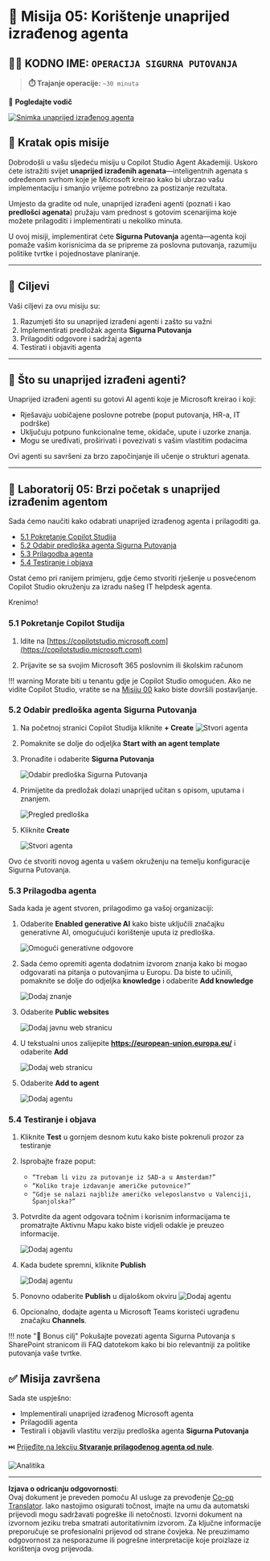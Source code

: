<!--
CO_OP_TRANSLATOR_METADATA:
{
  "original_hash": "8e2c64a7f9303e58329ec8bb468c80b4",
  "translation_date": "2025-10-20T23:47:35+00:00",
  "source_file": "docs/recruit/05-using-prebuilt-agents/README.md",
  "language_code": "hr"
}
-->
# 🧰 Misija 05: Korištenje unaprijed izrađenog agenta  

## 🕵️‍♂️ KODNO IME: `OPERACIJA SIGURNA PUTOVANJA`

> **⏱️ Trajanje operacije:** `~30 minuta`

🎥 **Pogledajte vodič**

[![Snimka unaprijed izrađenog agenta](../../../../../translated_images/video-thumbnail.234ee62d2e4e837a7401776b5f092e5d5819f46a2e2859a92654b38f1381789f.hr.jpg)](https://www.youtube.com/watch?v=NmXsx8WjWuM "Pogledajte vodič na YouTubeu")

## 🎯 Kratak opis misije

Dobrodošli u vašu sljedeću misiju u Copilot Studio Agent Akademiji. Uskoro ćete istražiti svijet **unaprijed izrađenih agenata**—inteligentnih agenata s određenom svrhom koje je Microsoft kreirao kako bi ubrzao vašu implementaciju i smanjio vrijeme potrebno za postizanje rezultata.

Umjesto da gradite od nule, unaprijed izrađeni agenti (poznati i kao **predlošci agenata**) pružaju vam prednost s gotovim scenarijima koje možete prilagoditi i implementirati u nekoliko minuta.

U ovoj misiji, implementirat ćete **Sigurna Putovanja** agenta—agenta koji pomaže vašim korisnicima da se pripreme za poslovna putovanja, razumiju politike tvrtke i pojednostave planiranje.

---

## 🧭 Ciljevi

Vaši ciljevi za ovu misiju su:

1. Razumjeti što su unaprijed izrađeni agenti i zašto su važni  
1. Implementirati predložak agenta **Sigurna Putovanja**  
1. Prilagoditi odgovore i sadržaj agenta  
1. Testirati i objaviti agenta  

---

## 🧠 Što su unaprijed izrađeni agenti?

Unaprijed izrađeni agenti su gotovi AI agenti koje je Microsoft kreirao i koji:

- Rješavaju uobičajene poslovne potrebe (poput putovanja, HR-a, IT podrške)
- Uključuju potpuno funkcionalne teme, okidače, upute i uzorke znanja.
- Mogu se uređivati, proširivati i povezivati s vašim vlastitim podacima

Ovi agenti su savršeni za brzo započinjanje ili učenje o strukturi agenata.

---

## 🧪 Laboratorij 05: Brzi početak s unaprijed izrađenim agentom

Sada ćemo naučiti kako odabrati unaprijed izrađenog agenta i prilagoditi ga.

- [5.1 Pokretanje Copilot Studija](../../../../../docs/recruit/05-using-prebuilt-agents)
- [5.2 Odabir predloška agenta Sigurna Putovanja](../../../../../docs/recruit/05-using-prebuilt-agents)
- [5.3 Prilagodba agenta](../../../../../docs/recruit/05-using-prebuilt-agents)
- [5.4 Testiranje i objava](../../../../../docs/recruit/05-using-prebuilt-agents)

Ostat ćemo pri ranijem primjeru, gdje ćemo stvoriti rješenje u posvećenom Copilot Studio okruženju za izradu našeg IT helpdesk agenta.

Krenimo!

### 5.1 Pokretanje Copilot Studija

1. Idite na [https://copilotstudio.microsoft.com](https://copilotstudio.microsoft.com)

1. Prijavite se sa svojim Microsoft 365 poslovnim ili školskim računom

!!! warning
    Morate biti u tenantu gdje je Copilot Studio omogućen. Ako ne vidite Copilot Studio, vratite se na [Misiju 00](../00-course-setup/README.md) kako biste dovršili postavljanje.

### 5.2 Odabir predloška agenta Sigurna Putovanja

1. Na početnoj stranici Copilot Studija kliknite **+ Create**
    ![Stvori agenta](../../../../../translated_images/create.ef22dd3e758823e9f17d69ef07c7db6fef8cbc00dd944ac65842bd3bd9f16efd.hr.png)

1. Pomaknite se dolje do odjeljka **Start with an agent template**

1. Pronađite i odaberite **Sigurna Putovanja**

    ![Odabir predloška Sigurna Putovanja](../../../../../translated_images/choose_template.01c90e72076da7f14a9c93120dec6932b57a109a506823dd3b195d8f610afb07.hr.png)

1. Primijetite da predložak dolazi unaprijed učitan s opisom, uputama i znanjem.

    ![Pregled predloška](../../../../../translated_images/template-setup.0b2f5a8dd8c3e7e305d24461df3065a4ec435d3300df75287891830a9b91b974.hr.png)

1. Kliknite **Create**

    ![Stvori agenta](../../../../../translated_images/create-agent-setup.3383d353508b5e33593bd2961c1fbea29568a49868356844ab4cffdad584a655.hr.png)

Ovo će stvoriti novog agenta u vašem okruženju na temelju konfiguracije Sigurna Putovanja.

### 5.3 Prilagodba agenta

Sada kada je agent stvoren, prilagodimo ga vašoj organizaciji:

1. Odaberite **Enabled generative AI** kako biste uključili značajku generativne AI, omogućujući korištenje uputa iz predloška.

    ![Omogući generativne odgovore](../../../../../translated_images/gen-answers.7e91d692123771a60b0b944956472a1323857f61ffa2c32231f12eeb9bec341c.hr.png)

1. Sada ćemo opremiti agenta dodatnim izvorom znanja kako bi mogao odgovarati na pitanja o putovanjima u Europu. Da biste to učinili, pomaknite se dolje do odjeljka **knowledge** i odaberite **Add knowledge**

    ![Dodaj znanje](../../../../../translated_images/knowledge.d85f70ad6cffe8700b2f33f76633c1c37ce45a960a33e42b3b48eca2759449b5.hr.png)

1. Odaberite **Public websites**

    ![Dodaj javnu web stranicu](../../../../../translated_images/public-website.cb547b2284c409058bbe7e0a46e503f2368911b0781eec530b9ae63cd174e0b9.hr.png)

1. U tekstualni unos zalijepite **<https://european-union.europa.eu/>** i odaberite **Add**

    ![Dodaj web stranicu](../../../../../translated_images/paste-add.bb80b0f0f9bcd47dfbf00ebcb0a5386fa892be795c2eee74a8348c0d2a6ab5ae.hr.png)

1. Odaberite **Add to agent**

    ![Dodaj agentu](../../../../../translated_images/add-to-agent.f139c87c5a79ddaa1eef244a93f76c6451c1374dbbf189c23ce24c49a65d6073.hr.png)

### 5.4 Testiranje i objava

1. Kliknite **Test** u gornjem desnom kutu kako biste pokrenuli prozor za testiranje  

1. Isprobajte fraze poput:

    - `“Trebam li vizu za putovanje iz SAD-a u Amsterdam?”`
    - `“Koliko traje izdavanje američke putovnice?”`
    - `“Gdje se nalazi najbliže američko veleposlanstvo u Valenciji, Španjolska?”`

1. Potvrdite da agent odgovara točnim i korisnim informacijama te promatrajte Aktivnu Mapu kako biste vidjeli odakle je preuzeo informacije.

    ![Dodaj agentu](../../../../../translated_images/response-passport.e91b05c561f49cf5edbbdc6d7a61fffdcc4ad3d413bd17b09cca3f521a578be8.hr.png)

1. Kada budete spremni, kliknite **Publish**

    ![Dodaj agentu](../../../../../translated_images/publish-1.0685cfdf10e365ee58a8d0160c5bab81aef8fa5fbd2eb65535d568f611532637.hr.png)

1. Ponovno odaberite **Publish** u dijaloškom okviru
    ![Dodaj agentu](../../../../../translated_images/publish-2.9c3964d72347088eeaaf8c137921d5b67c9962bce0ad067f89e8999f75299aa2.hr.png)

1. Opcionalno, dodajte agenta u Microsoft Teams koristeći ugrađenu značajku **Channels**.

!!! note "🧳 Bonus cilj"
    Pokušajte povezati agenta Sigurna Putovanja s SharePoint stranicom ili FAQ datotekom kako bi bio relevantniji za politike putovanja vaše tvrtke.

## ✅ Misija završena

Sada ste uspješno:

- Implementirali unaprijed izrađenog Microsoft agenta  
- Prilagodili agenta
- Testirali i objavili vlastitu verziju predloška agenta **Sigurna Putovanja**

⏭️ [Prijeđite na lekciju **Stvaranje prilagođenog agenta od nule**](../06-create-agent-from-conversation/README.md).

<!-- markdownlint-disable-next-line MD033 -->
<img src="https://m365-visitor-stats.azurewebsites.net/agent-academy/recruit/05-using-prebuilt-agents" alt="Analitika" />

---

**Izjava o odricanju odgovornosti**:  
Ovaj dokument je preveden pomoću AI usluge za prevođenje [Co-op Translator](https://github.com/Azure/co-op-translator). Iako nastojimo osigurati točnost, imajte na umu da automatski prijevodi mogu sadržavati pogreške ili netočnosti. Izvorni dokument na izvornom jeziku treba smatrati autoritativnim izvorom. Za ključne informacije preporučuje se profesionalni prijevod od strane čovjeka. Ne preuzimamo odgovornost za nesporazume ili pogrešne interpretacije koje proizlaze iz korištenja ovog prijevoda.